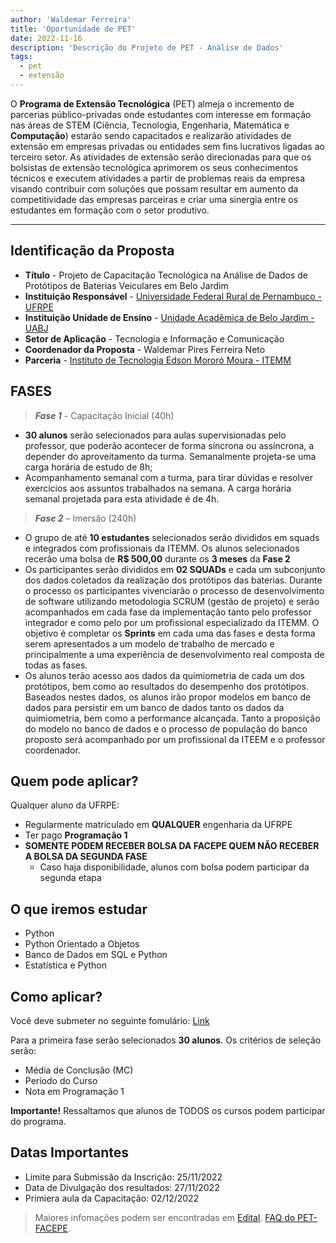 ```yaml
---
author: 'Waldemar Ferreira'
title: 'Oportunidade de PET'
date: 2022-11-16
description: 'Descrição do Projeto de PET - Análise de Dados'
tags:
  - pet
  - extensão
---
```


O **Programa de Extensão Tecnológica** (PET) almeja o incremento de parcerias público-privadas onde estudantes com interesse em formação nas áreas de STEM (Ciência, Tecnologia, Engenharia, Matemática e **Computação**) estarão sendo capacitados e realizarão atividades de extensão em empresas privadas ou entidades sem fins lucrativos ligadas ao terceiro setor. As atividades de extensão serão direcionadas para que os bolsistas de extensão tecnológica aprimorem os seus conhecimentos técnicos e executem atividades a partir de problemas reais da empresa visando contribuir com soluções que possam resultar em aumento da competitividade das empresas parceiras e criar uma sinergia entre os estudantes em formação com o setor produtivo.

***

## Identificação da Proposta
 * **Título** - Projeto de Capacitação Tecnológica na Análise de Dados de Protótipos de Baterias Veiculares em Belo Jardim
 * **Instituição Responsável** - [Universidade Federal Rural de Pernambuco - UFRPE](https://www.ufrpe.br/)
 * **Instituição Unidade de Ensino** - [Unidade Acadêmica de Belo Jardim - UABJ](http://www.uabj.ufrpe.br/)
 * **Setor de Aplicação** - Tecnologia e Informação e Comunicação
 * **Coordenador da Proposta** - Waldemar Pires Ferreira Neto
 * **Parceria** - [Instituto de Tecnologia Edson Mororó Moura - ITEMM](https://www.itemm.org.br/)

## FASES 

> ***Fase 1*** - Capacitação Inicial (40h)
  * **30 alunos** serão selecionados para aulas supervisionadas pelo professor, que poderão acontecer de forma síncrona ou assíncrona, a depender do aproveitamento da turma. Semanalmente projeta-se uma carga horária de estudo de 8h;
  * Acompanhamento semanal com a turma, para tirar dúvidas e resolver exercícios aos assuntos trabalhados na semana. A carga horária semanal projetada para esta atividade é de 4h.
> ***Fase 2*** – Imersão (240h)
  * O grupo de até **10 estudantes** selecionados serão divididos em squads e integrados com profissionais da ITEMM. Os alunos selecionados recerão uma bolsa de **R$ 500,00** durante os **3 meses** da **Fase 2**
  * Os participantes serão divididos em **02 SQUADs** e cada um subconjunto dos dados coletados da realização dos protótipos das baterias. Durante o processo os participantes vivenciarão o processo de desenvolvimento de software utilizando metodologia SCRUM (gestão de projeto) e serão acompanhados em cada fase da implementação tanto pelo professor integrador e como pelo por um profissional especializado da ITEMM. O objetivo é completar os **Sprints** em cada uma das fases e desta forma serem apresentados a um modelo de trabalho de mercado e principalmente a uma experiência de desenvolvimento real composta de todas as fases.
  * Os alunos terão acesso aos dados da quimiometria de cada um dos protótipos, bem como ao resultados do desempenho dos protótipos. Baseados nestes dados, os alunos irão propor modelos em banco de dados para persistir em um banco de dados tanto os dados da quimiometria, bem como a performance alcançada. Tanto a proposição do modelo no banco de dados e o processo de população do banco proposto será acompanhado por um profissional da ITEEM e o professor coordenador.

## Quem pode aplicar?

Qualquer aluno da UFRPE:
 * Regularmente matriculado em **QUALQUER** engenharia da UFRPE
 * Ter pago **Programação 1**
 * **SOMENTE PODEM RECEBER BOLSA DA FACEPE QUEM NÃO RECEBER A BOLSA DA SEGUNDA FASE**
   * Caso haja disponibilidade, alunos com bolsa podem participar da segunda etapa

## O que iremos estudar

 * Python
 * Python Orientado a Objetos
 * Banco de Dados em SQL e Python
 * Estatística e Python
 
## Como aplicar?

Você deve submeter no seguinte fomulário: [Link](https://forms.gle/jHpqJpJxSDZ7xAYE8)

Para a primeira fase serão selecionados **30 alunos**. Os critérios de seleção serão:
 * Média de Conclusão (MC)
 * Período do Curso
 * Nota em Programação 1

**Importante!** Ressaltamos que alunos de TODOS os cursos podem participar do programa.

## Datas Importantes

* Limite para Submissão da Inscrição: 25/11/2022
* Data de Divulgação dos resultados: 27/11/2022
* Primiera aula da Capacitação: 02/12/2022

> Maiores infomações podem ser encontradas em [Edital](http://www.facepe.br/wp-content/uploads/2022/06/Edital-FACEPE_22-2022-PET-Segunda-Rodada-FAQ.pdf).
> [FAQ do PET-FACEPE](http://www.facepe.br/wp-content/uploads/2022/06/Edital-FACEPE_22-2022-PET-Segunda-Rodada-FAQ.pdf).